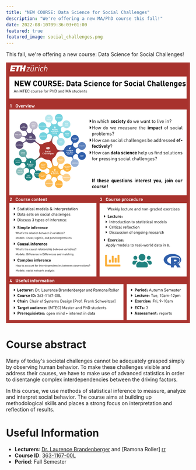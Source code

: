 ```yaml
---
title: "NEW COURSE: Data Science for Social Challenges"
description: "We're offering a new MA/PhD course this fall!"
date: 2022-08-10T09:36:03+01:00
featured: true
featured_image: social_challenges.png
---
```


This fall, we're offering a new course: Data Science for Social Challenges!

[<img src="Poster_NewCourse.pdf" alt="drawing" width="1000"/>](Poster_NewCourse.pdf)

# Course abstract

Many of today's societal challenges cannot be adequately grasped simply by observing human behavior. To make these challenges visible and address their causes, we have to make use of advanced statistics in order to disentangle complex interdependencies between the driving factors.

In this course, we use methods of statistical inference to measure, analyze and interpret social behavior. The course aims at building up methodological skills and places a strong focus on interpretation and reflection of results. 


# Useful Information

- **Lecturers**: [Dr. Laurence Brandenberger][lb] and [Ramona Roller] [rr]
- **Course ID**: [363-1167-00L][vvz]
- **Period**: Fall Semester

[lb]: /team/laurence_brandenberger
[rr]: /team/ramona_roller
[vvz]: http://www.vvz.ethz.ch/lerneinheitPre.do?semkez=2022W&lerneinheitId=164818&lang=en
